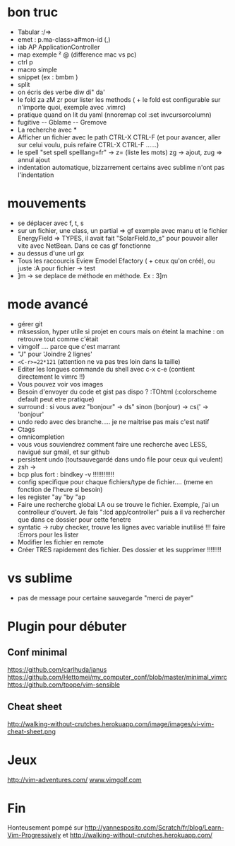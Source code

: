 # bon truc
+ Tabular :/=>
+ emet : p.ma-class>a#mon-id (<c-y>,)
+ iab AP ApplicationController
+ map exemple ² @ (difference mac vs pc)
+ ctrl p
+ macro simple
+ snippet (ex : bmbm <tab>)
+ split
+ on écris des verbe diw di" da'
+ le fold za zM zr pour lister les methods ( + le fold est configurable sur n'importe quoi, exemple avec .vimrc)
+ pratique quand on lit du yaml (nnoremap <leader>col :set invcursorcolumn<CR>)
+ fugitive -- Gblame -- Gremove
+ La recherche avec *
+ Afficher un fichier avec le path CTRL-X CTRL-F (et pour avancer, aller sur celui voulu, puis refaire CTRL-X CTRL-F ......)
+ le spell "set spell spelllang=fr" -> z= (liste les mots) zg -> ajout, zug => annul ajout
+ indentation automatique, bizzarrement certains avec sublime n'ont pas l'indentation

# mouvements
+ se déplacer avec f, t, s
+ sur un fichier, une class, un partial => gf
   exemple avec manu et le fichier EnergyField => TYPES, il avait fait "SolarField.to_s" pour pouvoir aller vite avec NetBean. Dans ce cas gf fonctionne
+ au dessus d'une url gx
+ Tous les raccourcis Eview Emodel Efactory ( + ceux qu'on créé), ou juste :A pour fichier -> test
+ ]m -> se deplace de méthode en méthode. Ex : 3]m

# mode avancé
+ gérer git
+ mksession, hyper utile si projet en cours mais on éteint la machine : on retrouve tout comme c'était
+ vimgolf .... parce que c'est marrant
+ "J" pour 'Joindre 2 lignes'
+ ```<C-r>=22*121``` (attention ne va pas tres loin dans la taille)
+ Editer les longues commande du shell avec c-x c-e (contient directement le vimrc !!)
+ Vous pouvez voir vos images
+ Besoin d'envoyer du code et gist pas dispo ? :TOhtml (:colorscheme default peut etre pratique)
+ surround : si vous avez "bonjour" -> ds"  sinon (bonjour) ->  cs(' -> 'bonjour'
+ undo redo avec des branche..... je ne maitrise pas mais c'est natif
+ Ctags
+ omnicompletion
+ vous vous souviendrez comment faire une recherche avec LESS, navigué sur gmail, et sur github
+ persistent undo (toutsauvegardé dans undo file pour ceux qui veulent)
+ zsh -> <C-x><C-e>
+ bcp plus fort : bindkey -v !!!!!!!!!!!!
+ config specifique pour chaque fichiers/type de fichier.... (meme en fonction de l'heure si besoin)
+ les register "ay "by "ap
+ Faire une recherche global LA ou se trouve le fichier. Exemple, j'ai un controlleur d'ouvert. Je fais ":lcd app/controller" puis <Leader>a il va rechercher que dans ce dossier pour cette fenetre
+ syntatic -> ruby checker, trouve les lignes avec variable inutilisé !!! faire :Errors pour les lister
+ Modifier les fichier en remote
+ Créer TRES rapidement des fichier. Des dossier et les supprimer !!!!!!!!

# vs sublime
+ pas de message pour certaine sauvegarde "merci de payer"

# Plugin pour débuter

## Conf minimal
https://github.com/carlhuda/janus
https://github.com/Hettomei/my_computer_conf/blob/master/minimal_vimrc
https://github.com/tpope/vim-sensible
## Cheat sheet
http://walking-without-crutches.herokuapp.com/image/images/vi-vim-cheat-sheet.png

# Jeux
http://vim-adventures.com/
www.vimgolf.com

# Fin
Honteusement pompé sur http://yannesposito.com/Scratch/fr/blog/Learn-Vim-Progressively
et http://walking-without-crutches.herokuapp.com/
